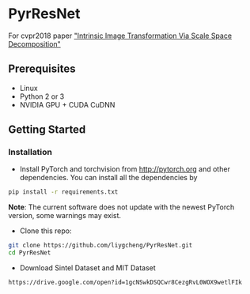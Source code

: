 # PyrResNet
For cvpr2018 paper ["Intrinsic Image Transformation Via Scale Space Decomposition"](https://arxiv.org/pdf/1805.10253.pdf)

## Prerequisites
- Linux
- Python 2 or 3
- NVIDIA GPU + CUDA CuDNN

## Getting Started
### Installation
- Install PyTorch and torchvision from http://pytorch.org and other dependencies.
You can install all the dependencies by
```bash
pip install -r requirements.txt
```
**Note**: The current software does not update with the newest PyTorch version, some warnings may exist.

- Clone this repo:
```bash
git clone https://github.com/liygcheng/PyrResNet.git
cd PyrResNet
```

- Download Sintel Dataset and MIT Dataset
```
https://drive.google.com/open?id=1gcNSwkDSQCwr8CezgRvL0WOX9wetlFIk
```



